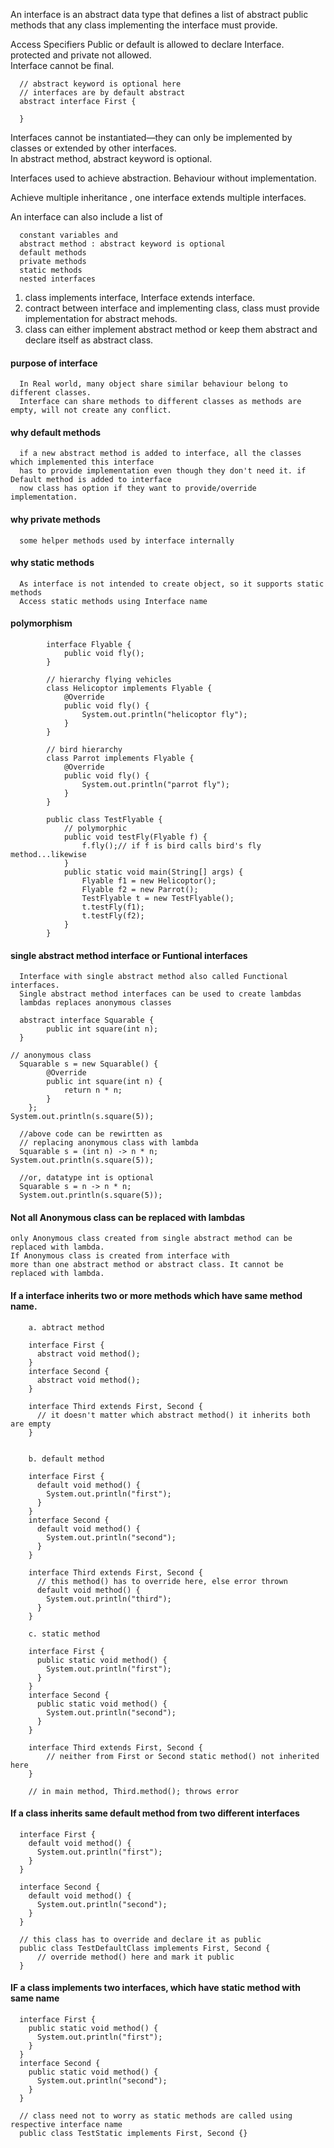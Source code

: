 An interface is an abstract data type that defines a list of abstract
public methods that any class implementing the interface must provide.  

Access Specifiers Public or default is allowed to declare Interface. protected and private not allowed.  
Interface cannot be final.  

      // abstract keyword is optional here
      // interfaces are by default abstract
      abstract interface First {

      }

Interfaces cannot be instantiated—they can only be implemented by classes or extended by other interfaces.    
In abstract method, abstract keyword is optional.  

Interfaces used to achieve abstraction. Behaviour without implementation.  

Achieve multiple inheritance , one interface extends multiple interfaces.  

An interface can also include a list of  
  
      constant variables and
      abstract method : abstract keyword is optional
      default methods
      private methods
      static methods
      nested interfaces
    
1. class implements interface, Interface extends interface.
2. contract between interface and implementing class, class must provide implementation for abstract mehods.
3. class can either implement abstract method or keep them abstract and declare itself as abstract class.

#### purpose of interface 

      In Real world, many object share similar behaviour belong to different classes.
      Interface can share methods to different classes as methods are empty, will not create any conflict.

#### why default methods

      if a new abstract method is added to interface, all the classes which implemented this interface
      has to provide implementation even though they don't need it. if Default method is added to interface
      now class has option if they want to provide/override implementation.



#### why private methods

      some helper methods used by interface internally
  
#### why static methods

      As interface is not intended to create object, so it supports static methods
      Access static methods using Interface name


#### polymorphism


			interface Flyable {
				public void fly();
			}

			// hierarchy flying vehicles
			class Helicoptor implements Flyable {
				@Override
				public void fly() {
					System.out.println("helicoptor fly");
				}
			}

			// bird hierarchy
			class Parrot implements Flyable {
				@Override
				public void fly() {
					System.out.println("parrot fly");
				}
			}

			public class TestFlyable {
				// polymorphic
				public void testFly(Flyable f) {
					f.fly();// if f is bird calls bird's fly method...likewise
				}
				public static void main(String[] args) {
					Flyable f1 = new Helicoptor();
					Flyable f2 = new Parrot();
					TestFlyable t = new TestFlyable();
					t.testFly(f1);
					t.testFly(f2);
				}
			}


#### single abstract method interface or Funtional interfaces

      Interface with single abstract method also called Functional interfaces.
      Single abstract method interfaces can be used to create lambdas
      lambdas replaces anonymous classes
      
      abstract interface Squarable {
            public int square(int n);
      }
      
	// anonymous class      
      Squarable s = new Squarable() {			
			@Override
			public int square(int n) {
				return n * n;
			}
		};
	System.out.println(s.square(5));

      //above code can be rewirtten as
      // replacing anonymous class with lambda
      Squarable s = (int n) -> n * n;
	System.out.println(s.square(5));

      //or, datatype int is optional
      Squarable s = n -> n * n;
      System.out.println(s.square(5));

#### Not all Anonymous class can be replaced with lambdas

	only Anonymous class created from single abstract method can be 
	replaced with lambda. 
	If Anonymous class is created from interface with
	more than one abstract method or abstract class. It cannot be 
	replaced with lambda.
      
#### If a interface inherits two or more methods which have same method name.

        a. abtract method

        interface First {
          abstract void method();
        }
        interface Second {
          abstract void method();
        }

        interface Third extends First, Second {
          // it doesn't matter which abstract method() it inherits both are empty
        }


        b. default method
        
        interface First {
          default void method() {
            System.out.println("first");
          }
        }
        interface Second {
          default void method() {
            System.out.println("second");
          }
        }

        interface Third extends First, Second {
          // this method() has to override here, else error thrown
          default void method() {
            System.out.println("third");
          }
        }

        c. static method
        
        interface First {
          public static void method() {
            System.out.println("first");
          }
        }
        interface Second {
          public static void method() {
            System.out.println("second");
          }
        }

        interface Third extends First, Second {
            // neither from First or Second static method() not inherited here
        }
        
        // in main method, Third.method(); throws error

#### If a class inherits same default method from two different interfaces
  

      interface First {
        default void method() {
          System.out.println("first");
        }
      }
      
      interface Second {
        default void method() {
          System.out.println("second");
        }
      }

      // this class has to override and declare it as public
      public class TestDefaultClass implements First, Second {
          // override method() here and mark it public
      }
      
#### IF a class implements two interfaces, which have static method with same name      

      interface First {
        public static void method() {
          System.out.println("first");
        }
      }
      interface Second {
        public static void method() {
          System.out.println("second");
        }
      }
      
      // class need not to worry as static methods are called using respective interface name
      public class TestStatic implements First, Second {}

